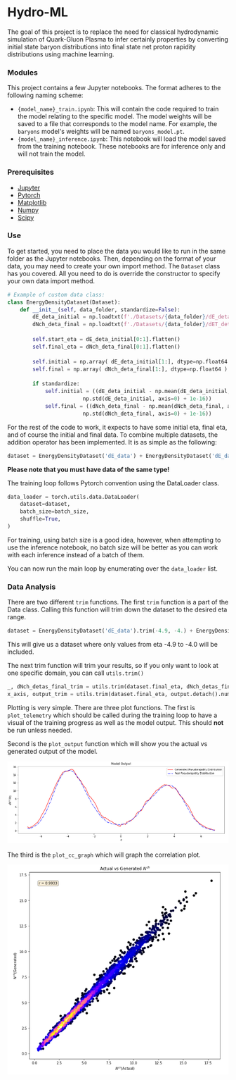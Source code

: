 # Hydro-ML

The goal of this project is to replace the need for classical hydrodynamic simulation of Quark-Gluon Plasma to infer certainly
properties by converting initial state baryon distributions into final state net proton rapidity distributions using machine learning.

### Modules
This project contains a few Jupyter notebooks. The format adheres to the following naming scheme: 
- `{model_name}_train.ipynb`: This will contain the code required to train the model relating to the specific model. The model weights will be saved to a file that corresponds to the model name. For example, the `baryons` model's weights will be named `baryons_model.pt`. 
- `{model_name}_inference.ipynb`: This notebook will load the model saved from the training notebook. These notebooks are for inference only and will not train the model.

### Prerequisites
- [Jupyter](https://jupyter.org/)
- [Pytorch](https://pytorch.org/)
- [Matplotlib](https://matplotlib.org/)
- [Numpy](https://numpy.org/)
- [Scipy](https://scipy.org/)

### Use
To get started, you need to place the data you would like to run in the same folder as the Jupyter notebooks. Then,
depending on the format of your data, you may need to create your own import method. The `Dataset` class has you covered. 
All you need to do is override the constructor to specify your own data import  method. 
```python
# Example of custom data class:
class EnergyDensityDataset(Dataset):
    def __init__(self, data_folder, standardize=False):
        dE_deta_initial = np.loadtxt(f'./Datasets/{data_folder}/dE_detas_initial')
        dNch_deta_final = np.loadtxt(f'./Datasets/{data_folder}/dET_deta_final')

        self.start_eta = dE_deta_initial[0:1].flatten()
        self.final_eta = dNch_deta_final[0:1].flatten()

        self.initial = np.array( dE_deta_initial[1:], dtype=np.float64 )
        self.final = np.array( dNch_deta_final[1:], dtype=np.float64 )

        if standardize:
            self.initial = ((dE_deta_initial - np.mean(dE_deta_initial, axis=0)) / (
                        np.std(dE_deta_initial, axis=0) + 1e-16))
            self.final = ((dNch_deta_final - np.mean(dNch_deta_final, axis=0)) / (
                        np.std(dNch_deta_final, axis=0) + 1e-16))
```

For the rest of the code to work, it expects to have some initial eta, final eta, and of course the initial and final data.
To combine multiple datasets, the addition operator has been implemented. It is as simple as the following:
```python
dataset = EnergyDensityDataset('dE_data') + EnergyDensityDataset('dE_data_2')
```
**Please note that you must have data of the same type!**

The training loop follows Pytorch convention using the DataLoader class. 
```python
data_loader = torch.utils.data.DataLoader(
    dataset=dataset,
    batch_size=batch_size,
    shuffle=True,
)
```
For training, using batch size is a good idea, however, when attempting to use the inference notebook, no batch size will be better
as you can work with each inference instead of a batch of them.

You can now run the main loop by enumerating over the `data_loader` list.

### Data Analysis
There are two different `trim` functions. The first `trim` function is a part of the Data class. Calling this function
will trim down the dataset to the desired eta range.
```python
dataset = EnergyDensityDataset('dE_data').trim(-4.9, -4.) + EnergyDensityDataset('dE_data_2').trim(-4.9, -4.)
```
This will give us a dataset where only values from eta -4.9 to -4.0 will be included. 

The next trim function will trim your results, so if you only want to look at one specific domain, you can 
call `utils.trim()`
```python
_, dNch_detas_final_trim = utils.trim(dataset.final_eta, dNch_detas_final.numpy(), -4.9, -4.)
x_axis, output_trim = utils.trim(dataset.final_eta, output.detach().numpy(), -4.9, -4.)
```

Plotting is very simple. There are three plot functions. The first is `plot_telemetry` which should be called during the 
training loop to have a visual of the training progress as well as the model output. This should **not** be run unless
needed.

Second is the `plot_output` function which will show you the actual vs generated output of the model.

![](images/baryon_model_image.png)

The third is the `plot_cc_graph` which will graph the correlation plot.

![](images/energy_density_image.png)
